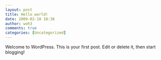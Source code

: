 ```yaml
---
layout: post
title: Hello world!
date: 2009-02-10 18:38
author: woh3
comments: true
categories: [Uncategorized]
---
```

Welcome to WordPress. This is your first post. Edit or delete it, then start blogging!
